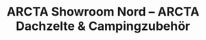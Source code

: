 ---
title: "ARCTA Showroom Nord – ARCTA Dachzelte & Campingzubehör"
url: /salzwedel/arcta-showroom-nord-arcta-dachzelte-und-campingzubehoer/
shop: Outdoor
---